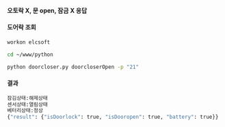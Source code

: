 #### 오토락 X, 문 open, 잠금 X 응답

#### 도어락 조회
```bash
workon elcsoft

cd ~/www/python

python doorcloser.py doorcloserOpen -p "21"
```
#### 결과

```bash
잠김상태:해제상태
센서상태:열림상태
베터리상태:정상
{"result": {"isDoorlock": true, "isDooropen": true, "battery": true}}
```
